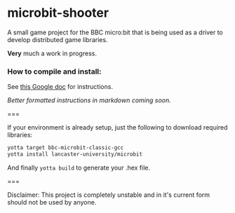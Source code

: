 # microbit-shooter

A small game project for the BBC micro:bit that is being used as a driver to develop distributed game libraries.

__Very__ much a work in progress.

### How to compile and install:

See [this Google doc](https://docs.google.com/document/d/1ZT9YcPsR-To2kQpRb6Q6RIYCqXsT9LDIWzZImJKM-Wg/edit) for instructions.

*Better formatted instructions in markdown coming soon.*

===

If your environment is already setup, just the following to download required libraries:

```bash
yotta target bbc-microbit-classic-gcc
yotta install lancaster-university/microbit

```

And finally `yotta build` to generate your .hex file.

===

Disclaimer: This project is completely unstable and in it's current form should not be used by anyone.